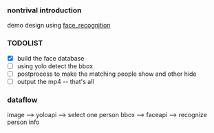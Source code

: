 ### nontrival introduction 
demo design using [face_recognition](https://github.com/ageitgey/face_recognition)


### TODOLIST
+ [x] build the face database
+ [ ] using yolo detect the bbox
+ [ ] postprocess to make the matching people show and other hide
+ [ ] output the mp4 -- that's all

### dataflow
image --> yoloapi --> select one person bbox --> faceapi --> recognize person info 